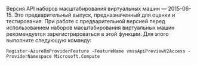 Версия API наборов масштабирования виртуальных машин — 2015-06-15. Это предварительный выпуск, предназначенный для оценки и тестирования. При работе с предварительной версией перед использованием наборов масштабирования виртуальных машин рекомендуется зарегистрироваться в этой функции. Для этого выполните следующую команду:

    Register-AzureRmProviderFeature -FeatureName vmssApiPreviewV2Access -ProviderNamespace Microsoft.Compute


<!--HONumber=Jan17_HO3-->


